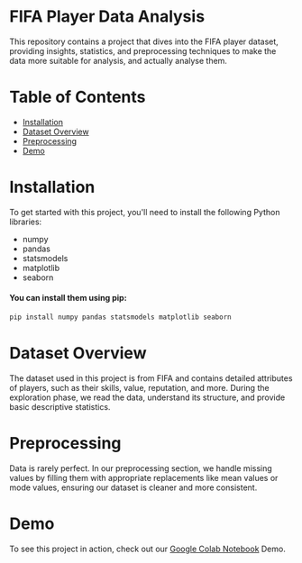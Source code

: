 # FIFA Player Data Analysis

This repository contains a project that dives into the FIFA player dataset, providing insights, statistics, and preprocessing techniques to make the data more suitable for analysis, and actually analyse them.

# Table of Contents

- [Installation](#installation)
- [Dataset Overview](#Dataset-Overview)
- [Preprocessing](#Preprocessing)
- [Demo](#Demo)

# Installation

To get started with this project, you'll need to install the following Python libraries:
- numpy
- pandas
- statsmodels
- matplotlib
- seaborn

#### You can install them using pip:

```bash
pip install numpy pandas statsmodels matplotlib seaborn
```

# Dataset Overview
The dataset used in this project is from FIFA and contains detailed attributes of players, such as their skills, value, reputation, and more. During the exploration phase, we read the data, understand its structure, and provide basic descriptive statistics.

# Preprocessing
Data is rarely perfect. In our preprocessing section, we handle missing values by filling them with appropriate replacements like mean values or mode values, ensuring our dataset is cleaner and more consistent.

# Demo
To see this project in action, check out our [Google Colab Notebook](https://colab.research.google.com/drive/1i7_AmQUlVwTooLL2j782IdboQ5N4EA4i?usp=sharing) Demo.
